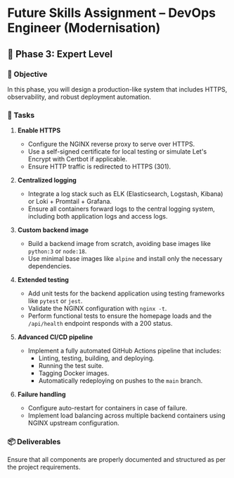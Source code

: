 # Future Skills Assignment – DevOps Engineer (Modernisation)

## 🔹 Phase 3: Expert Level

### 🎯 Objective

In this phase, you will design a production-like system that includes HTTPS, observability, and robust deployment automation.

### 📌 Tasks

1. **Enable HTTPS**
   - Configure the NGINX reverse proxy to serve over HTTPS.
   - Use a self-signed certificate for local testing or simulate Let's Encrypt with Certbot if applicable.
   - Ensure HTTP traffic is redirected to HTTPS (301).

2. **Centralized logging**
   - Integrate a log stack such as ELK (Elasticsearch, Logstash, Kibana) or Loki + Promtail + Grafana.
   - Ensure all containers forward logs to the central logging system, including both application logs and access logs.

3. **Custom backend image**
   - Build a backend image from scratch, avoiding base images like `python:3` or `node:18`.
   - Use minimal base images like `alpine` and install only the necessary dependencies.

4. **Extended testing**
   - Add unit tests for the backend application using testing frameworks like `pytest` or `jest`.
   - Validate the NGINX configuration with `nginx -t`.
   - Perform functional tests to ensure the homepage loads and the `/api/health` endpoint responds with a 200 status.

5. **Advanced CI/CD pipeline**
   - Implement a fully automated GitHub Actions pipeline that includes:
     - Linting, testing, building, and deploying.
     - Running the test suite.
     - Tagging Docker images.
     - Automatically redeploying on pushes to the `main` branch.

6. **Failure handling**
   - Configure auto-restart for containers in case of failure.
   - Implement load balancing across multiple backend containers using NGINX upstream configuration.

### 📦 Deliverables

Ensure that all components are properly documented and structured as per the project requirements.